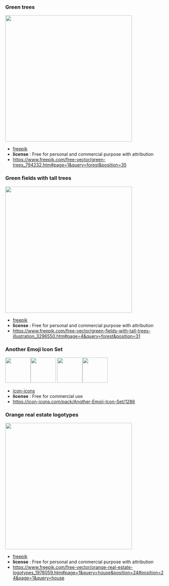 ### Green trees

<img src="https://image.freepik.com/free-vector/green-trees_23-2147512545.jpg" width="400"/>

* [freepik](https://www.freepik.com)
* **license** : Free for personal and commercial purpose with attribution
* https://www.freepik.com/free-vector/green-trees_794232.htm#page=1&query=forest&position=35

### Green fields with tall trees

<img src="https://image.freepik.com/free-vector/green-fields-with-tall-trees-illustration_1262-16320.jpg" width="400"/>

* [freepik](https://www.freepik.com)
* **license** : Free for personal and commercial purpose with attribution
* https://www.freepik.com/free-vector/green-fields-with-tall-trees-illustration_3296550.htm#page=4&query=forest&position=31

### Another Emoji Icon Set 

<img src="https://cdn.icon-icons.com/icons2/1286/PNG/128/66_85286.png" width="80"/><img src="https://cdn.icon-icons.com/icons2/1286/PNG/128/14_85276.png" width="80"/>
<img src="https://cdn.icon-icons.com/icons2/1286/PNG/128/90_85241.png" width="80"/><img src="https://cdn.icon-icons.com/icons2/1286/PNG/128/57_85273.png" width="80"/>


* [icon-icons](https://icon-icons.com)
* **license** : Free for commercial use
* https://icon-icons.com/pack/Another-Emoji-Icon-Set/1286

### Orange real estate logotypes
<img src="https://image.freepik.com/free-vector/orange-real-estate-logotypes_23-2147780982.jpg" width="400"/>

* [freepik](https://www.freepik.com)
* **license** : Free for personal and commercial purpose with attribution
* https://www.freepik.com/free-vector/orange-real-estate-logotypes_1978059.htm#page=1&query=house&position=24#position=24&page=1&query=house
